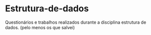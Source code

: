 # Estrutura-de-dados
Questionários e trabalhos realizados durante a disciplina estrutura de dados. (pelo menos os que salvei)
